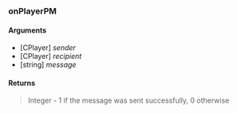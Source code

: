 ### onPlayerPM

#### Arguments

- [CPlayer] *sender*
- [CPlayer] *recipient*
- [string] *message*

#### Returns
> Integer - 1 if the message was sent successfully, 0 otherwise
